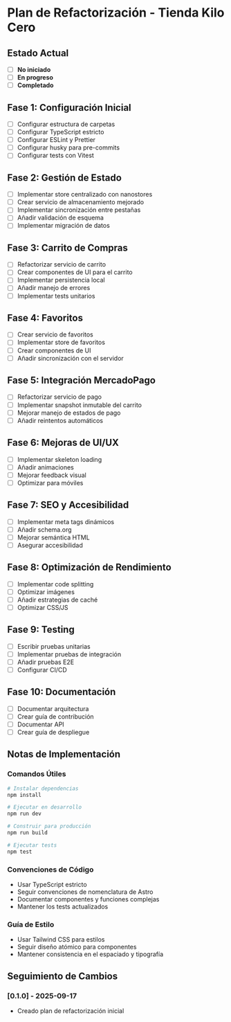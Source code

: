 # Plan de Refactorización - Tienda Kilo Cero

## Estado Actual

- [ ] **No iniciado**
- [ ] **En progreso**
- [ ] **Completado**

## Fase 1: Configuración Inicial

- [ ] Configurar estructura de carpetas
- [ ] Configurar TypeScript estricto
- [ ] Configurar ESLint y Prettier
- [ ] Configurar husky para pre-commits
- [ ] Configurar tests con Vitest

## Fase 2: Gestión de Estado

- [ ] Implementar store centralizado con nanostores
- [ ] Crear servicio de almacenamiento mejorado
- [ ] Implementar sincronización entre pestañas
- [ ] Añadir validación de esquema
- [ ] Implementar migración de datos

## Fase 3: Carrito de Compras

- [ ] Refactorizar servicio de carrito
- [ ] Crear componentes de UI para el carrito
- [ ] Implementar persistencia local
- [ ] Añadir manejo de errores
- [ ] Implementar tests unitarios

## Fase 4: Favoritos

- [ ] Crear servicio de favoritos
- [ ] Implementar store de favoritos
- [ ] Crear componentes de UI
- [ ] Añadir sincronización con el servidor

## Fase 5: Integración MercadoPago

- [ ] Refactorizar servicio de pago
- [ ] Implementar snapshot inmutable del carrito
- [ ] Mejorar manejo de estados de pago
- [ ] Añadir reintentos automáticos

## Fase 6: Mejoras de UI/UX

- [ ] Implementar skeleton loading
- [ ] Añadir animaciones
- [ ] Mejorar feedback visual
- [ ] Optimizar para móviles

## Fase 7: SEO y Accesibilidad

- [ ] Implementar meta tags dinámicos
- [ ] Añadir schema.org
- [ ] Mejorar semántica HTML
- [ ] Asegurar accesibilidad

## Fase 8: Optimización de Rendimiento

- [ ] Implementar code splitting
- [ ] Optimizar imágenes
- [ ] Añadir estrategias de caché
- [ ] Optimizar CSS/JS

## Fase 9: Testing

- [ ] Escribir pruebas unitarias
- [ ] Implementar pruebas de integración
- [ ] Añadir pruebas E2E
- [ ] Configurar CI/CD

## Fase 10: Documentación

- [ ] Documentar arquitectura
- [ ] Crear guía de contribución
- [ ] Documentar API
- [ ] Crear guía de despliegue

## Notas de Implementación

### Comandos Útiles

```bash
# Instalar dependencias
npm install

# Ejecutar en desarrollo
npm run dev

# Construir para producción
npm run build

# Ejecutar tests
npm test
```

### Convenciones de Código

- Usar TypeScript estricto
- Seguir convenciones de nomenclatura de Astro
- Documentar componentes y funciones complejas
- Mantener los tests actualizados

### Guía de Estilo

- Usar Tailwind CSS para estilos
- Seguir diseño atómico para componentes
- Mantener consistencia en el espaciado y tipografía

## Seguimiento de Cambios

### [0.1.0] - 2025-09-17

- Creado plan de refactorización inicial
